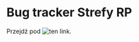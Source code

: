 # Bug tracker Strefy RP
Przejdź pod ![ten link](https://github.com/Meehoweq/strefa-bugtracker/issues).
